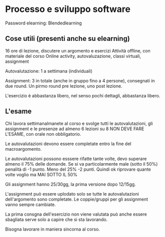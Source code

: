 # Processo e sviluppo software
Password elearning: Blendedlearning

## Cose utili (presenti anche su elearning)
16 ore di lezione, discutere un argomento e esercizi
Attività offline, con materiale del corso
Online activity, autovaluzazione, classi virtuali, assignment 

Autovalutazione: 1 a settimana (individuali)

Assignment: 3 in totale (anche in gruppo fino a 4 persone), consegnati in due round. Un pirmo round pre lezione, uno post lezione.

L'esercizio è abbastanza libero, nel senso pochi dettagli, abbastanza libero.

## L'esame

Chi lavora settimanalmanete al corso e svolge tutti le autovalutazioni, gli assignment e le presenze ad almeno 6 lezioni su 8 NON DEVE FARE L'ESAME, con orale non obbligatorio.

Le autovalutazioni devono essere completate entro la fine del macroargomento.

Le autovalutazioni possono esssere rifatte tante volte, devo superare almeno il 75% delle domande.
Se si va particolarmente male (sotto il 50%) penalità di -1 punto. Meno del 25% -2 punti.
Quindi ok riprovare quante volte voglio ma MAI SOTTO IL 50%

Gli assignment hanno 25/30gg, la prima versione dopo 12/15gg.

L'assignment può essere uplodato solo se tutte le autovalutazioni dell'argomento sono completate. Le coppie/gruppi per gli assignment vanno sempre cambiate.

La prima consgna dell'esercizio non viene valutata può anche essere sbagliata serve solo a capire che si sta lavorando.

Bisogna lavorare in maniera sincorna al corso.

